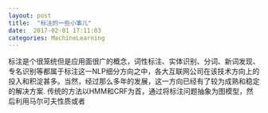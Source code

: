 ```yaml
---
layout: post
title:  "标注的一些小事儿"
date:  2017-02-01 17:11:03
categories: MachineLearning
---
```


标注是个很笼统但是应用面很广的概念，词性标注、实体识别、分词、新词发现、专名识别等都属于标注这一NLP细分方向之中，各大互联网公司在该技术方向上的投入和积淀甚多。当然，经过那么多年的发展，这一方向已经有了较为成熟和稳定的解决方案. 传统的方法以HMM和CRF为首，通过将标注问题抽象为图模型，然后利用马尔可夫性质或者